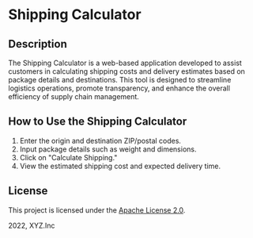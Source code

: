 # Shipping Calculator

## Description
The Shipping Calculator is a web-based application developed to assist customers in calculating shipping costs and delivery estimates based on package details and destinations. This tool is designed to streamline logistics operations, promote transparency, and enhance the overall efficiency of supply chain management.

## How to Use the Shipping Calculator
1. Enter the origin and destination ZIP/postal codes.
2. Input package details such as weight and dimensions.
3. Click on "Calculate Shipping."
4. View the estimated shipping cost and expected delivery time.

## License
This project is licensed under the [Apache License 2.0](./LICENSE).

2022, XYZ.Inc
